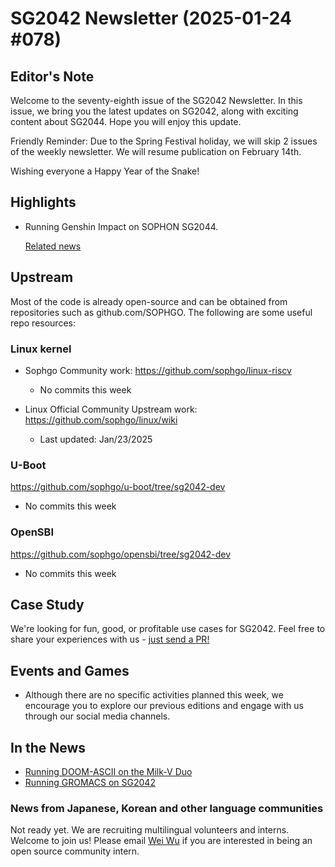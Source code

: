 # SG2042 Newsletter (2025-01-24 #078)

## Editor's Note

Welcome to the seventy-eighth issue of the SG2042 Newsletter. In this issue, we bring you the latest updates on SG2042, along with exciting content about SG2044. Hope you will enjoy this update.

Friendly Reminder: Due to the Spring Festival holiday, we will skip 2 issues of the weekly newsletter. We will resume publication on February 14th.

Wishing everyone a Happy Year of the Snake!

## Highlights

+ Running Genshin Impact on SOPHON SG2044.

  [Related news](https://mp.weixin.qq.com/s/SNr0l-W_lcCkNCvD5z2wSg)

## Upstream

Most of the code is already open-source and can be obtained from repositories such as github.com/SOPHGO. The following are some useful repo resources:

### Linux kernel

+ Sophgo Community work: https://github.com/sophgo/linux-riscv

  + No commits this week
  
+ Linux Official Community Upstream work: https://github.com/sophgo/linux/wiki

  + Last updated: Jan/23/2025


### U-Boot

https://github.com/sophgo/u-boot/tree/sg2042-dev

+ No commits this week

### OpenSBI

https://github.com/sophgo/opensbi/tree/sg2042-dev

+ No commits this week

## Case Study

We're looking for fun, good, or profitable use cases for SG2042. Feel free to share your experiences with us - [just send a PR!](https://github.com/sophgocommunity/SG2042-Newsletter/pulls)

## Events and Games

- Although there are no specific activities planned this week, we encourage you to explore our previous editions and engage with us through our social media channels.


## In the News

+ [Running DOOM-ASCII on the Milk-V Duo][news-1]
+ [Running GROMACS on SG2042][news-2]

[news-1]:https://www.youtube.com/watch?v=3mNefsLfNIk
[news-2]:https://zhuanlan.zhihu.com/p/717027489

### News from Japanese, Korean and other language communities

Not ready yet. We are recruiting multilingual volunteers and interns. Welcome to join us! Please email [Wei Wu](mailto:wuwei2016@iscas.ac.cn) if you are interested in being an open source community intern.